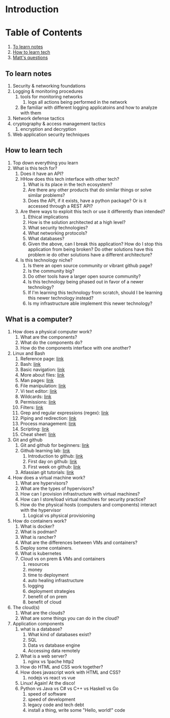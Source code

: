 # Introduction

# Table of Contents
1. [To learn notes](#to-learn-notes)
1. [How to learn tech](#how-to-learn-tech)
1. [Matt's questions](#what-is-a-computer)

## To learn notes
1. Security & networking foundations
1. Logging & monitoring procedures
    1. tools for monitoring networks
        1. logs all actions being performed in the network
    1. Be familiar with different logging applicatoins and how to analyze with them
1. Network defense tactics
1. cryptography & access management tactics
    1. encryption and decryption
1. Web application security techniques

## How to learn tech
1. Top down everything you learn
1. What is this tech for?
    1. Does it have an API?
    1. HHow does this tech interface with other tech?
        1. What is its place in the tech ecosystem?
        1. Are there any other products that do similar things or solve similar problems?
        1. Does the API, if it exists, have a python package? Or is it accessed through a REST API?
    1. Are there ways to exploit this tech or use it differently than intended?
        1. Ethical implications
        1. How is the solution architected at a high level?
        1. What security technologies?
        1. What networking protocols?
        1. What databases?
        1. Given the above, can I break this application? How do I stop this application from being broken? Do other solutions have this problem ie do other solutions have a different architecture?
    1. Is this technology niche?
        1. Is there an open source community or vibrant github page?
         1. Is the community big?
         1. Do other tools have a larger open source community?
        1. Is this technology being phased out in favor of a newer technology?
        1. If I'm learning this technology from scratch, should I be learning this newer technology instead?
        1. Is my infrastructure able implement this newer technology?

## What is a computer?
1. How does a physical computer work?
    1. What are the components?
    1. What do the components do?
    1. How do the components interface with one another?
1. Linux and Bash
    1. Reference page: [link](https://ryanstutorials.net/linuxtutorial/)
    1. Bash: [link](https://ryanstutorials.net/linuxtutorial/commandline.php)
    1. Basic navigation: [link](https://ryanstutorials.net/linuxtutorial/navigation.php)
    1. More about files: [link](https://ryanstutorials.net/linuxtutorial/aboutfiles.php)
    1. Man pages: [link](https://ryanstutorials.net/linuxtutorial/manual.php)
    1. File manipulation: [link](https://ryanstutorials.net/linuxtutorial/filemanipulation.php)
    1. Vi text editor: [link](https://ryanstutorials.net/linuxtutorial/vi.php)
    1. Wildcards: [link](https://ryanstutorials.net/linuxtutorial/wildcards.php)
    1. Permissions: [link](https://ryanstutorials.net/linuxtutorial/permissions.php)
    1. Filters: [link](https://ryanstutorials.net/linuxtutorial/filters.php)
    1. Grep and regular expressions (regex): [link](https://ryanstutorials.net/linuxtutorial/grep.php)
    1. Piping and redirection: [link](https://ryanstutorials.net/linuxtutorial/piping.php)
    1. Process management: [link](https://ryanstutorials.net/linuxtutorial/processes.php)
    1. Scripting: [link](https://ryanstutorials.net/linuxtutorial/scripting.php)
    1. Cheat sheet: [link](https://ryanstutorials.net/linuxtutorial/cheatsheet.php)
1. Git and github
    1. Git and github for beginners: [link](https://www.youtube.com/watch?v=RGOj5yH7evk)
    1. Github learning lab: [link](https://lab.github.com/)
        1. Introduction to github: [link](https://lab.github.com/githubtraining/introduction-to-github)
        1. First day on github: [link](https://lab.github.com/githubtraining/first-day-on-github)
        1. First week on github: [link](https://lab.github.com/githubtraining/first-week-on-github)
    1. Atlassian git tutorials: [link](https://www.atlassian.com/git/tutorials)
1. How does a virtual machine work?
    1. What are hypervisors?
    1. What are the types of hypervisors?
    1. How can I provision infrastructure with virtual machines?
    1. How can I store/load virtual machines for security practice?
    1. How do the physical hosts (computers and components) interact with the hypervisor
        1. Logical vs physical provisioning
1. How do containers work?
    1. What is docker?
    1. What is podman?
    1. What is rancher?
    1. What are the differences between VMs and containers?
    1. Deploy some containers.
    1. What is kubernetes
    1. Cloud vs on prem & VMs and containers
        1. resources
        1. money
        1. time to deployment
        1. auto healing infrastructure
        1. logging
        1. deployment strategies
        1. benefit of on prem
        1. benefit of cloud
1. The cloud(s)
    1. What are the clouds?
    1. What are some things you can do in the cloud?
1. Application components
    1. what is a database?
        1. What kind of databases exist?
        1. SQL
        1. Data vs database engine
        1. Accessing data remotely
    1. What is a web server?
        1. nginx vs    1pache http2
    1. How do HTML and CSS work together?
    1. How does javascript work with HTML and CSS?
        1. nodejs vs react vs vue
    1. Linux! Again! At the disco!
    1. Python vs Java vs C# vs C++ vs Haskell vs Go
        1. speed of software
        1. speed of development
        1. legacy code and tech debt
        1. install a thing, write some "Hello, world!" code

